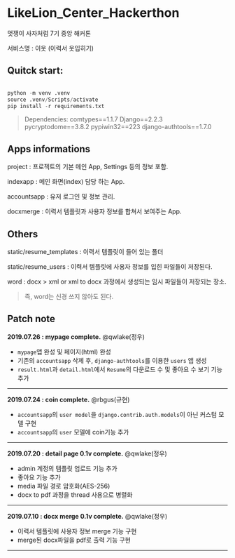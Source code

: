 # LikeLion_Center_Hackerthon

멋쟁이 사자처럼 7기 중앙 해커톤

서비스명 : 이옷 (이력서 옷입히기)

  
  
## Quitck start:

```python

python -m venv .venv
source .venv/Scripts/activate
pip install -r requirements.txt

```
> Dependencies: comtypes==1.1.7 Django==2.2.3 pycryptodome==3.8.2 pypiwin32==223 django-authtools==1.7.0


## Apps informations

project : 프로젝트의 기본 메인 App, Settings 등의 정보 포함.

indexapp : 메인 화면(index) 담당 하는 App.

accountsapp : 유저 로그인 및 정보 관리.

docxmerge : 이력서 템플릿과 사용자 정보를 합쳐서 보여주는 App.

 

## Others

static/resume_templates : 이력서 템플릿이 들어 있는 폴더

static/resume_users : 이력서 템플릿에 사용자 정보를 입힌 파일들이 저장된다.

word : docx > xml or xml to docx 과정에서 생성되는 임시 파일들이 저장되는 장소.
> 즉, word는 신경 쓰지 않아도 된다.



## Patch note

**2019.07.26 : mypage complete.** @qwlake(정우)

* ``mypage``앱 완성 및 페이지(html) 완성
* 기존의 ``accountsapp`` 삭제 후, ``django-authtools``를 이용한 ``users`` 앱 생성
* ``result.html``과 ``detail.html``에서 ``Resume``의 다운로드 수 및 좋아요 수 보기 기능 추가

***


**2019.07.24 : coin complete.** @rbgus(규현)

* ``accountsapp``의 ``user model``을 ``django.contrib.auth.models``이 아닌 커스텀 모델 구현
* ``accountsapp``의 ``user`` 모델에 coin기능 추가

***


**2019.07.20 : detail page 0.1v complete.** @qwlake(정우)

* admin 계정의 템플릿 업로드 기능 추가
* 좋아요 기능 추가
* media 파일 경로 암호화(AES-256)
* docx to pdf 과정을 thread 사용으로 병렬화

***


**2019.07.10 : docx merge 0.1v complete.** @qwlake(정우)

* 이력서 템플릿에 사용자 정보 merge 기능 구현
* merge된 docx파일을 pdf로 출력 기능 구현

***
